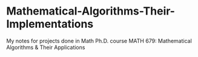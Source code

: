 # Mathematical-Algorithms-Their-Implementations
My notes for projects done in Math Ph.D. course MATH 679: Mathematical Algorithms &amp; Their Applications 
